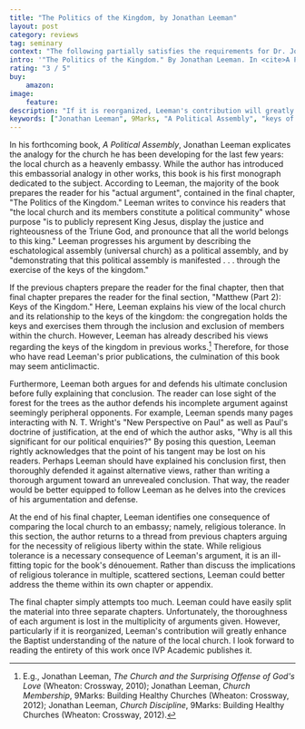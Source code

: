 ```yaml
---
title: "The Politics of the Kingdom, by Jonathan Leeman"
layout: post
category: reviews
tag: seminary
context: "The following partially satisfies the requirements for Dr. Jonathan Leeman's Local Church Doctrine & Practice class at Southeastern Baptist Theological Seminary."
intro: '"The Politics of the Kingdom." By Jonathan Leeman. In <cite>A Political Assembly: How Jesus Establishes Local Churches as Embassies of His International Rule</cite>. Downers Grove, IL: IVP Academic, forthcoming.'
rating: "3 / 5"
buy:
    amazon:
image:
    feature:
description: "If it is reorganized, Leeman's contribution will greatly enhance the Baptist understanding of the nature of the local church."
keywords: ["Jonathan Leeman", 9Marks, "A Political Assembly", "keys of the kingdom", ecclesiology, congregation, embassy]
---
```


In his forthcoming book, _A Political Assembly_, Jonathan Leeman explicates the analogy for the church he has been developing for the last few years: the local church as a heavenly embassy. While the author has introduced this embassorial analogy in other works, this book is his first monograph dedicated to the subject. According to Leeman, the majority of the book prepares the reader for his "actual argument", contained in the final chapter, "The Politics of the Kingdom." Leeman writes to convince his readers that "the local church and its members constitute a political community" whose purpose "is to publicly represent King Jesus, display the justice and righteousness of the Triune God, and pronounce that all the world belongs to this king." Leeman progresses his argument by describing the eschatological assembly (universal church) as a political assembly, and by "demonstrating that this political assembly is manifested . . . through the exercise of the keys of the kingdom."

If the previous chapters prepare the reader for the final chapter, then that final chapter prepares the reader for the final section, "Matthew (Part 2): Keys of the Kingdom." Here, Leeman explains his view of the local church and its relationship to the keys of the kingdom: the congregation holds the keys and exercises them through the inclusion and exclusion of members within the church. However, Leeman has already described his views regarding the keys of the kingdom in previous works.[^B3-1] Therefore, for those who have read Leeman's prior publications, the culmination of this book may seem anticlimactic.

Furthermore, Leeman both argues for and defends his ultimate conclusion before fully explaining that conclusion. The reader can lose sight of the forest for the trees as the author defends his incomplete argument against seemingly peripheral opponents. For example, Leeman spends many pages interacting with N. T. Wright's "New Perspective on Paul" as well as Paul's doctrine of justification, at the end of which the author asks, "Why is all this significant for our political enquiries?" By posing this question, Leeman rightly acknowledges that the point of his tangent may be lost on his readers. Perhaps Leeman should have explained his conclusion first, then thoroughly defended it against alternative views, rather than writing a thorough argument toward an unrevealed conclusion. That way, the reader would be better equipped to follow Leeman as he delves into the crevices of his argumentation and defense.

At the end of his final chapter, Leeman identifies one consequence of comparing the local church to an embassy; namely, religious tolerance. In this section, the author returns to a thread from previous chapters arguing for the necessity of religious liberty within the state. While religious tolerance is a necessary consequence of Leeman's argument, it is an ill-fitting topic for the book's dénouement. Rather than discuss the implications of religious tolerance in multiple, scattered sections, Leeman could better address the theme within its own chapter or appendix.

The final chapter simply attempts too much. Leeman could have easily split the material into three separate chapters. Unfortunately, the thoroughness of each argument is lost in the multiplicity of arguments given. However, particularly if it is reorganized, Leeman's contribution will greatly enhance the Baptist understanding of the nature of the local church. I look forward to reading the entirety of this work once IVP Academic publishes it.

[^B3-1]: E.g., Jonathan Leeman, _The Church and the Surprising Offense of God's Love_ (Wheaton: Crossway, 2010); Jonathan Leeman, _Church Membership_, 9Marks: Building Healthy Churches (Wheaton: Crossway, 2012); Jonathan Leeman, _Church Discipline_, 9Marks: Building Healthy Churches (Wheaton: Crossway, 2012).
